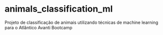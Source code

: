 # animals_classification_ml
Projeto de classificação de animais utilizando técnicas de machine learning para o Atlântico Avanti Bootcamp 
